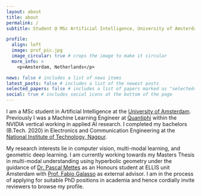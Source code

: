 ```yaml
---
layout: about
title: about
permalink: /
subtitle: Student @ MSc Artificial Intelligence, University of Amsterdam

profile:
  align: left
  image: prof_pic.jpg
  image_circular: true # crops the image to make it circular
  more_info: >
    <p>Amsterdam, Netherlands</p>

news: false # includes a list of news items
latest_posts: false # includes a list of the newest posts
selected_papers: false # includes a list of papers marked as "selected={true}"
social: true # includes social icons at the bottom of the page
---
```


I am a MSc student in Artificial Intelligence at the [University of Amsterdam](https://www.uva.nl/en). Previously I was a Machine Learning Engineer at [Quantiphi](https://quantiphi.com/) within the NVIDIA vertical working in applied AI research. I completed my bachelors (B.Tech. 2020) in Electronics and Communication Engineering at the [National Institute of Technology, Nagpur](https://vnit.ac.in/).

My research interests lie in computer vision, multi-modal learning, and geometric deep learning. I am currently working towards my Masters Thesis in multi-modal understanding using hyperbolic geometry under the guidance of [Dr. Pascal Mettes](https://staff.fnwi.uva.nl/p.s.m.mettes/) as an Honours student at ELLIS unit Amsterdam with [Prof. Fabio Galasso](https://fgalasso.bitbucket.io/) as external advisor. I am in the process of applying for suitable PhD positions in academia and hence cordially invite reviewers to browse my profile.